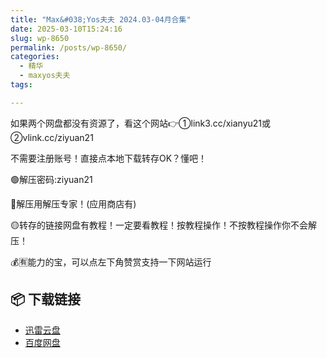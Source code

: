 ```yaml
---
title: "Max&#038;Yos夫夫 2024.03-04月合集"
date: 2025-03-10T15:24:16
slug: wp-8650
permalink: /posts/wp-8650/
categories:
  - 精华
  - maxyos夫夫
tags:

---
```


如果两个网盘都没有资源了，看这个网站👉①link3.cc/xianyu21或②vlink.cc/ziyuan21

不需要注册账号！直接点本地下载转存OK？懂吧！

🟢解压密码:ziyuan21

🔵解压用解压专家！(应用商店有)

🟡转存的链接网盘有教程！一定要看教程！按教程操作！不按教程操作你不会解压！

💰🈶能力的宝，可以点左下角赞赏支持一下网站运行

## 📦 下载链接
- [迅雷云盘](https://blziyuan21.com/pay-download/8650?key=40bd78436d&down_id=0)
- [百度网盘](https://blziyuan21.com/pay-download/8650?key=40bd78436d&down_id=1)

